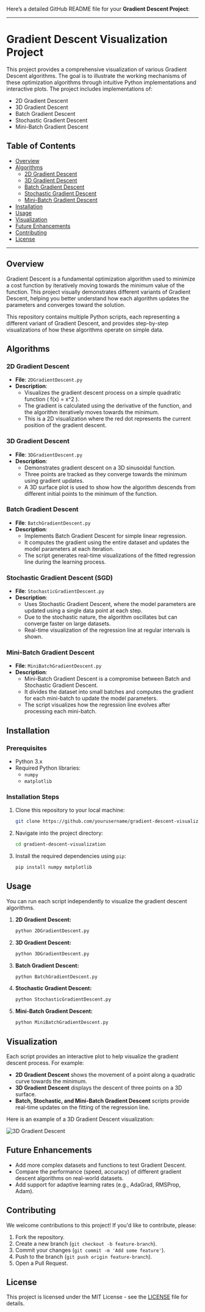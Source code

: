 Here’s a detailed GitHub README file for your **Gradient Descent Project**:

---

# Gradient Descent Visualization Project

This project provides a comprehensive visualization of various Gradient Descent algorithms. The goal is to illustrate the working mechanisms of these optimization algorithms through intuitive Python implementations and interactive plots. The project includes implementations of:

- 2D Gradient Descent
- 3D Gradient Descent
- Batch Gradient Descent
- Stochastic Gradient Descent
- Mini-Batch Gradient Descent

## Table of Contents

- [Overview](#overview)
- [Algorithms](#algorithms)
  - [2D Gradient Descent](#2d-gradient-descent)
  - [3D Gradient Descent](#3d-gradient-descent)
  - [Batch Gradient Descent](#batch-gradient-descent)
  - [Stochastic Gradient Descent](#stochastic-gradient-descent)
  - [Mini-Batch Gradient Descent](#mini-batch-gradient-descent)
- [Installation](#installation)
- [Usage](#usage)
- [Visualization](#visualization)
- [Future Enhancements](#future-enhancements)
- [Contributing](#contributing)
- [License](#license)

---

## Overview

Gradient Descent is a fundamental optimization algorithm used to minimize a cost function by iteratively moving towards the minimum value of the function. This project visually demonstrates different variants of Gradient Descent, helping you better understand how each algorithm updates the parameters and converges toward the solution.

This repository contains multiple Python scripts, each representing a different variant of Gradient Descent, and provides step-by-step visualizations of how these algorithms operate on simple data.

## Algorithms

### 2D Gradient Descent

- **File**: `2DGradientDescent.py`
- **Description**: 
  - Visualizes the gradient descent process on a simple quadratic function \( f(x) = x^2 \).
  - The gradient is calculated using the derivative of the function, and the algorithm iteratively moves towards the minimum.
  - This is a 2D visualization where the red dot represents the current position of the gradient descent.

### 3D Gradient Descent

- **File**: `3DGradientDescent.py`
- **Description**: 
  - Demonstrates gradient descent on a 3D sinusoidal function.
  - Three points are tracked as they converge towards the minimum using gradient updates. 
  - A 3D surface plot is used to show how the algorithm descends from different initial points to the minimum of the function.

### Batch Gradient Descent

- **File**: `BatchGradientDescent.py`
- **Description**: 
  - Implements Batch Gradient Descent for simple linear regression.
  - It computes the gradient using the entire dataset and updates the model parameters at each iteration.
  - The script generates real-time visualizations of the fitted regression line during the learning process.
  
### Stochastic Gradient Descent (SGD)

- **File**: `StochasticGradientDescent.py`
- **Description**: 
  - Uses Stochastic Gradient Descent, where the model parameters are updated using a single data point at each step.
  - Due to the stochastic nature, the algorithm oscillates but can converge faster on large datasets.
  - Real-time visualization of the regression line at regular intervals is shown.

### Mini-Batch Gradient Descent

- **File**: `MiniBatchGradientDescent.py`
- **Description**: 
  - Mini-Batch Gradient Descent is a compromise between Batch and Stochastic Gradient Descent.
  - It divides the dataset into small batches and computes the gradient for each mini-batch to update the model parameters.
  - The script visualizes how the regression line evolves after processing each mini-batch.

## Installation

### Prerequisites

- Python 3.x
- Required Python libraries:
  - `numpy`
  - `matplotlib`

### Installation Steps

1. Clone this repository to your local machine:
   ```bash
   git clone https://github.com/yourusername/gradient-descent-visualization.git
   ```

2. Navigate into the project directory:
   ```bash
   cd gradient-descent-visualization
   ```

3. Install the required dependencies using `pip`:
   ```bash
   pip install numpy matplotlib
   ```

## Usage

You can run each script independently to visualize the gradient descent algorithms.

1. **2D Gradient Descent:**
   ```bash
   python 2DGradientDescent.py
   ```

2. **3D Gradient Descent:**
   ```bash
   python 3DGradientDescent.py
   ```

3. **Batch Gradient Descent:**
   ```bash
   python BatchGradientDescent.py
   ```

4. **Stochastic Gradient Descent:**
   ```bash
   python StochasticGradientDescent.py
   ```

5. **Mini-Batch Gradient Descent:**
   ```bash
   python MiniBatchGradientDescent.py
   ```

## Visualization

Each script provides an interactive plot to help visualize the gradient descent process. For example:
- **2D Gradient Descent** shows the movement of a point along a quadratic curve towards the minimum.
- **3D Gradient Descent** displays the descent of three points on a 3D surface.
- **Batch, Stochastic, and Mini-Batch Gradient Descent** scripts provide real-time updates on the fitting of the regression line.

Here is an example of a 3D Gradient Descent visualization:

![3D Gradient Descent](path-to-3d-image)

## Future Enhancements

- Add more complex datasets and functions to test Gradient Descent.
- Compare the performance (speed, accuracy) of different gradient descent algorithms on real-world datasets.
- Add support for adaptive learning rates (e.g., AdaGrad, RMSProp, Adam).

## Contributing

We welcome contributions to this project! If you'd like to contribute, please:
1. Fork the repository.
2. Create a new branch (`git checkout -b feature-branch`).
3. Commit your changes (`git commit -m 'Add some feature'`).
4. Push to the branch (`git push origin feature-branch`).
5. Open a Pull Request.

## License

This project is licensed under the MIT License - see the [LICENSE](LICENSE) file for details.
